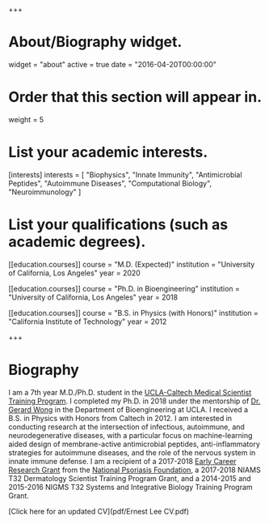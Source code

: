 +++
# About/Biography widget.
widget = "about"
active = true
date = "2016-04-20T00:00:00"

# Order that this section will appear in.
weight = 5

# List your academic interests.
[interests]
  interests = [
    "Biophysics",
    "Innate Immunity",
    "Antimicrobial Peptides",
    "Autoimmune Diseases",
    "Computational Biology",
    "Neuroimmunology"
  ]

# List your qualifications (such as academic degrees).

[[education.courses]]
  course = "M.D. (Expected)"
  institution = "University of California, Los Angeles"
  year = 2020

[[education.courses]]
  course = "Ph.D. in Bioengineering"
  institution = "University of California, Los Angeles"
  year = 2018

[[education.courses]]
  course = "B.S. in Physics (with Honors)"
  institution = "California Institute of Technology"
  year = 2012
 
+++

# Biography

I am a 7th year M.D./Ph.D. student in the [UCLA-Caltech Medical Scientist Training Program](http://mstp.healthsciences.ucla.edu/students/ernest-lee). I completed my Ph.D. in 2018 under the mentorship of [Dr. Gerard Wong](http://wonglab.seas.ucla.edu) in the Department of Bioengineering at UCLA. I received a B.S. in Physics with Honors from Caltech in 2012. I am interested in conducting research at the intersection of infectious, autoimmune, and neurodegenerative diseases, with a particular focus on machine-learning aided design of membrane-active antimicrobial peptides, anti-inflammatory strategies for autoimmune diseases, and the role of the nervous system in innate immune defense. I am a recipient of a 2017-2018 [Early Career Research Grant](https://grants.uberresearch.com/100003185/NPF2017ECRG02/NETs-generate-immune-complexes-to-amplify-TLR9-based-inflammation-in-psoriasis) from the [National Psoriasis Foundation](https://www.psoriasis.org), a 2017-2018 NIAMS T32 Dermatology Scientist Training Program Grant, and a 2014-2015 and 2015-2016 NIGMS T32 Systems and Integrative Biology Training Program Grant.

[Click here for an updated CV](pdf/Ernest Lee CV.pdf)